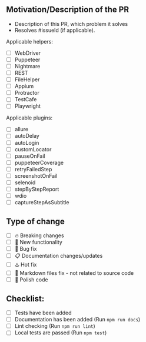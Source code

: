 ## Motivation/Description of the PR
- Description of this PR, which problem it solves
- Resolves #issueId (if applicable).

Applicable helpers:

- [ ] WebDriver
- [ ] Puppeteer
- [ ] Nightmare
- [ ] REST
- [ ] FileHelper
- [ ] Appium
- [ ] Protractor
- [ ] TestCafe
- [ ] Playwright

Applicable plugins:

- [ ] allure
- [ ] autoDelay
- [ ] autoLogin
- [ ] customLocator
- [ ] pauseOnFail
- [ ] puppeteerCoverage
- [ ] retryFailedStep
- [ ] screenshotOnFail
- [ ] selenoid
- [ ] stepByStepReport
- [ ] wdio
- [ ] captureStepAsSubtitle

## Type of change

- [ ] :fire: Breaking changes
- [ ] :rocket: New functionality
- [ ] :bug: Bug fix
- [ ] :clipboard: Documentation changes/updates
- [ ] :hotsprings: Hot fix
- [ ] :hammer: Markdown files fix - not related to source code
- [ ] :nail_care: Polish code

## Checklist:

- [ ] Tests have been added
- [ ] Documentation has been added (Run `npm run docs`)
- [ ] Lint checking (Run `npm run lint`)
- [ ] Local tests are passed (Run `npm test`)
